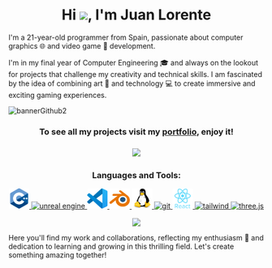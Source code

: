 <h1 align="center">Hi <img width="35" src="https://media.giphy.com/media/hvRJCLFzcasrR4ia7z/giphy.gif">, I'm Juan Lorente</h1>

  I'm a 21-year-old programmer from Spain, passionate about computer graphics 🌐 and video game 👾 development.
  
  I'm in my final year of Computer Engineering 🎓 and always on the lookout for projects that challenge my creativity and technical skills. I am fascinated by the idea of combining art 🎨 and technology 💻 to create immersive and exciting gaming experiences.

  ![bannerGithub2](https://github.com/JuanLorenteGuarnieri/JuanLorenteGuarnieri/assets/156027298/e1f37b48-7bf1-48f3-8e8e-ae14dfede62b)

<h3 align="center">To see all my projects visit my <a href="https://juanlorenteguarnieri.github.io/portfolio/" target="_blank" rel="noreferrer">portfolio</a>, enjoy it!</h3>

<h3 align="center">
  <a href="https://juanlorenteguarnieri.github.io/portfolio/" target="_blank" rel="noreferrer"> 
    <img width="600" src="https://media.licdn.com/dms/image/D4D22AQGhGdaTjnmRlg/feedshare-shrink_800/0/1706488741928?e=1711584000&v=beta&t=Gylth3xBhGPQKiT9zH9NZH39bPdS6FUPWPmieaHmKAk">
  </a> 
</h3>

<h3 align="center">Languages and Tools:</h3>

<p align="center"> 
  <a href="https://www.w3schools.com/cpp/" target="_blank" rel="noreferrer"> 
    <img src="https://raw.githubusercontent.com/devicons/devicon/master/icons/cplusplus/cplusplus-original.svg" alt="cplusplus" width="40" height="40"/> 
  </a>
  <a href="https://www.unrealengine.com/" target="_blank"> 
    <img src="https://github.com/JuanLorenteGuarnieri/JuanLorenteGuarnieri/assets/156027298/466397a4-7953-4d04-8371-b82ea5835b6b" alt="unreal engine" width="40" height="40"/> 
    </a>  
    <a href="https://code.visualstudio.com/" target="_blank" rel="noreferrer"> 
    <img src="https://raw.githubusercontent.com/devicons/devicon/master/icons/vscode/vscode-original.svg" alt="vscode" width="40" height="40"/> 
  </a> 
  </a>  
    <a href="https://www.blender.org/" target="_blank" rel="noreferrer"> 
    <img src="https://raw.githubusercontent.com/devicons/devicon/master/icons/blender/blender-original.svg" alt="blender" width="40" height="40"/> 
  </a> 
  
  <a href="https://www.linux.org/" target="_blank"> 
    <img src="https://raw.githubusercontent.com/devicons/devicon/master/icons/linux/linux-original.svg" alt="linux" width="40" height="40"/> 
  </a> 
  <a href="https://git-scm.com/" target="_blank"> 
    <img src="https://www.vectorlogo.zone/logos/git-scm/git-scm-icon.svg" alt="git" width="40" height="40"/> 
  </a>
  <a href="https://reactjs.org/" target="_blank" rel="noreferrer"> 
    <img src="https://raw.githubusercontent.com/devicons/devicon/master/icons/react/react-original-wordmark.svg" alt="react" width="40" height="40"/> 
  </a> 
  <a href="https://tailwindcss.com/" target="_blank" rel="noreferrer"> 
      <img src="https://www.vectorlogo.zone/logos/tailwindcss/tailwindcss-icon.svg" alt="tailwind" width="40" height="40"/>
    </a>
    <a href="https://threejs.org/" target="_blank" rel="noreferrer"> 
      <img src="https://github.com/JuanLorenteGuarnieri/JuanLorenteGuarnieri/assets/156027298/802ec972-800b-4b0b-8b05-208607e00f9f" alt="three.js" width="40" height="40"/>
    </a>

    
    


</p>

<div align = "center">
  <p><img align="center" src="https://github-readme-stats.vercel.app/api/top-langs/?username=JuanLorenteGuarnieri&theme=dark&layout=compact" /></p>
  
</div>

  Here you'll find my work and collaborations, reflecting my enthusiasm 🚀 and dedication to learning and growing in this thrilling field. Let's create something amazing together! 
